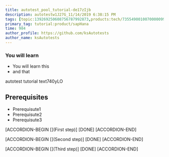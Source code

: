```yaml
---
title: autotest_pool_tutorial-de17zIjb
description: autotestw1J27G_11/14/2019 6:38:15 PM
tags: [topic:139269250608756787992873,products:tech/73554900100700000996,tutorial:experience/advanced]
primary_tag: tutorial:product/sapHana
time: 984
author_profile: https://github.com/ksAutotests
author_name: ksAutotests
---
```

### You will learn
- You will learn this
- and that

autotest tutorial text740yLO

## Prerequisites
- Prerequisute1
- Prerequisute2
- Prerequisute3

[ACCORDION-BEGIN [](First step)]
[DONE]
[ACCORDION-END]

[ACCORDION-BEGIN [](Second step)]
[DONE]
[ACCORDION-END]

[ACCORDION-BEGIN [](Third step)]
[DONE]
[ACCORDION-END]

